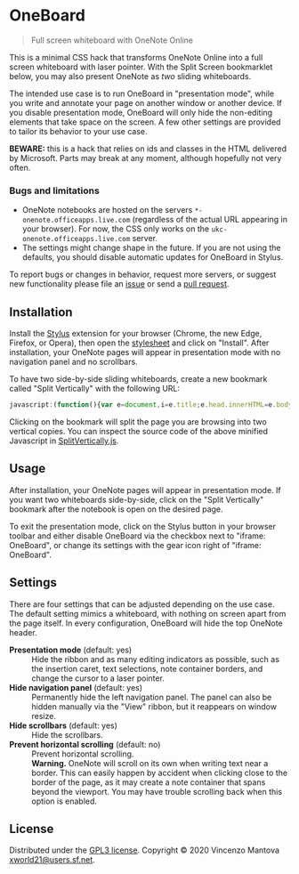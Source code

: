# OneBoard
> Full screen whiteboard with OneNote Online

This is a minimal CSS hack that transforms OneNote Online into a full screen whiteboard with laser pointer. With the Split Screen bookmarklet below, you may also present OneNote as *two* sliding whiteboards.

The intended use case is to run OneBoard in "presentation mode", while you write and annotate your page on another window or another device. If you disable presentation mode, OneBoard will only hide the non-editing elements that take space on the screen. A few other settings are provided to tailor its behavior to your use case.

**BEWARE:** this is a hack that relies on ids and classes in the HTML delivered by Microsoft. Parts may break at any moment, although hopefully not very often.

### Bugs and limitations
- OneNote notebooks are hosted on the servers `*-onenote.officeapps.live.com` (regardless of the actual URL appearing in your browser). For now, the CSS only works on the `ukc-onenote.officeapps.live.com` server.
- The settings might change shape in the future. If you are not using the defaults, you should disable automatic updates for OneBoard in Stylus.

To report bugs or changes in behavior, request more servers, or suggest new functionality please file an [issue](/xworld21/OneBoard/issues) or send a [pull request](/xworld21/OneBoard/pulls).

## Installation
Install the [Stylus](https://github.com/openstyles/stylus) extension for your browser (Chrome, the new Edge, Firefox, or Opera), then open the [stylesheet](https://github.com/xworld21/OneBoard/raw/master/OneBoard.user.css) and click on "Install". After installation, your OneNote pages will appear in presentation mode with no navigation panel and no scrollbars.

To have two side-by-side sliding whiteboards, create a new bookmark called "Split Vertically" with the following URL:

```javascript
javascript:(function(){var e=document,i=e.title;e.head.innerHTML=e.body.innerHTML="",e.title=i;var t=e.createElement("meta");t.name="viewport",t.content="width=device-width, height=device-height, initial-scale=1",e.head.appendChild(t);var d=e.querySelector("html").style,a=e.body,l=a.style;d.width=d.height=l.width=l.height="100%",l.margin=l.padding="0";var n=e.createElement("iframe");l.display="flex";var r=n.style;n.src=window.location,r.flex="0 0 50%",r.border="none",r.boxSizing="border-box";var o=n.cloneNode();r.borderRight="solid 2px black",o.style.borderLeft="solid 2px black",a.appendChild(n),a.appendChild(o)})();
```

Clicking on the bookmark will split the page you are browsing into two vertical copies. You can inspect the source code of the above minified Javascript in [SplitVertically.js](SplitVertically.js).

## Usage
After installation, your OneNote pages will appear in presentation mode. If you want two whiteboards side-by-side, click on the "Split Vertically" bookmark after the notebook is open on the desired page.

To exit the presentation mode, click on the Stylus button in your browser toolbar and either disable OneBoard via the checkbox next to "iframe: OneBoard", or change its settings with the gear icon right of "iframe: OneBoard".

## Settings
There are four settings that can be adjusted depending on the use case. The default setting mimics a whiteboard, with nothing on screen apart from the page itself. In every configuration, OneBoard will hide the top OneNote header.
<dl>
  <dt><strong>Presentation mode</strong> (default: yes)</dt>
  <dd>Hide the ribbon and as many editing indicators as possible, such as the insertion caret, text selections, note container borders, and change the cursor to a laser pointer.</dd>
  <dt><strong>Hide navigation panel</strong> (default: yes)
  <dd>Permanently hide the left navigation panel. The panel can also be hidden manually via the "View" ribbon, but it reappears on window resize.</dd>
  <dt><strong>Hide scrollbars</strong> (default: yes)</dt>
  <dd>Hide the scrollbars.</dd>
  <dt><strong>Prevent horizontal scrolling</strong> (default: no)</dt>
  <dd>Prevent horizontal scrolling.<br>
    <strong>Warning.</strong> OneNote will scroll on its own when writing text near a border. This can easily happen by accident when clicking close to the border of the page, as it may create a note container that spans beyond the viewport. You may have trouble scrolling back when this option is enabled.</dd>
</dl>

## License
Distributed under the [GPL3 license](LICENSE). Copyright © 2020 Vincenzo Mantova <xworld21@users.sf.net>.